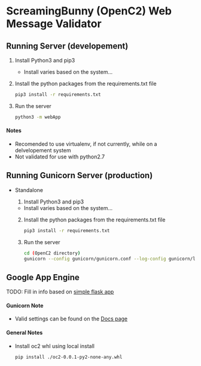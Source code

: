 # ScreamingBunny (OpenC2) Web Message Validator
## Running Server (developement)
1. Install Python3 and pip3
	- Install varies based on the system...

2. Install the python packages from the requirements.txt file
	
	```bash
	pip3 install -r requirements.txt
	```
	
3. Run the server
	
	```bash
	python3 -m webApp
	```
	
#### Notes
- Recomended to use virtualenv, if not currently, while on a delvelopement system
- Not validated for use with python2.7

## Running Gunicorn Server (production)
- Standalone
	1. Install Python3 and pip3
	- Install varies based on the system...

	2. Install the python packages from the requirements.txt file
	
		```bash
		pip3 install -r requirements.txt
		```
	
	3. Run the server
	
		```bash
		cd (OpenC2 directory)
		gunicorn --config gunicorn/gunicorn.conf --log-config gunicorn/logging.conf webApp:app
		```

		
## Google App Engine
TODO: Fill in info based on [simple flask app](https://cloud.google.com/appengine/docs/standard/python/getting-started/python-standard-env)
		
		
#### Gunicorn Note
- Valid settings can be found on the [Docs page](http://docs.gunicorn.org/en/latest/settings.html)

#### General Notes
- Install oc2 whl using local install

    ```bash
    pip install ./oc2-0.0.1-py2-none-any.whl
    ```
